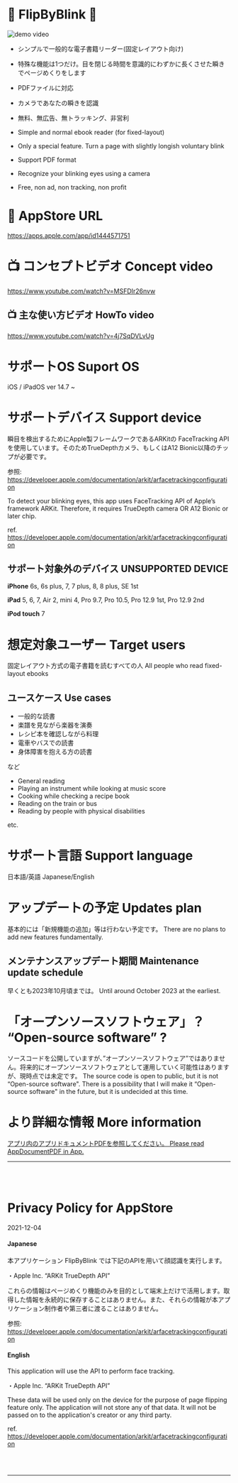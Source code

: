 📖 FlipByBlink 👀
==================
![demo video](FlipByBlink_ver3/Assets.xcassets/🄳emo.dataset/🄳emo.GIF)

- シンプルで一般的な電子書籍リーダー(固定レイアウト向け)
- 特殊な機能は1つだけ。目を閉じる時間を意識的にわずかに長くさせた瞬きでページめくりをします
- PDFファイルに対応
- カメラであなたの瞬きを認識
- 無料、無広告、無トラッキング、非営利

- Simple and normal ebook reader (for fixed-layout)
- Only a special feature. Turn a page with slightly longish voluntary blink
- Support PDF format
- Recognize your blinking eyes using a camera
- Free, non ad, non tracking, non profit

🔗 AppStore URL
================
https://apps.apple.com/app/id1444571751

📺 コンセプトビデオ Concept video
===============================
https://www.youtube.com/watch?v=MSFDIr26nvw

📺 主な使い方ビデオ HowTo video
-----------------------------
https://www.youtube.com/watch?v=4j7SqDVLvUg

サポートOS Suport OS
===================
iOS / iPadOS ver 14.7 ~

サポートデバイス Support device
=============================
瞬目を検出するためにApple製フレームワークであるARKitの FaceTracking APIを使用しています。そのためTrueDepthカメラ、もしくはA12 Bionic以降のチップが必要です。

参照: https://developer.apple.com/documentation/arkit/arfacetrackingconfiguration

To detect your blinking eyes, this app uses FaceTracking API of Apple’s framework ARKit. Therefore, it requires TrueDepth camera OR A12 Bionic or later chip.

ref. https://developer.apple.com/documentation/arkit/arfacetrackingconfiguration

サポート対象外のデバイス UNSUPPORTED DEVICE
---------------------------------------
__iPhone__ 6s, 6s plus, 7, 7 plus, 8, 8 plus, SE 1st

__iPad__ 5, 6, 7, Air 2, mini 4, Pro 9.7, Pro 10.5, Pro 12.9 1st, Pro 12.9 2nd

__iPod touch__ 7

想定対象ユーザー Target users
===========================
固定レイアウト方式の電子書籍を読むすべての人 All people who read fixed-layout ebooks

ユースケース Use cases
--------------------
- 一般的な読書
- 楽譜を見ながら楽器を演奏
- レシピ本を確認しながら料理
- 電車やバスでの読書
- 身体障害を抱える方の読書

など

- General reading
- Playing an instrument while looking at music score
- Cooking while checking a recipe book
- Reading on the train or bus
- Reading by people with physical disabilities

etc.

サポート言語 Support language
===========================
日本語/英語 Japanese/English

アップデートの予定 Updates plan
============================
基本的には「新規機能の追加」等は行わない予定です。 There are no plans to add new features fundamentally. 

メンテナンスアップデート期間 Maintenance update schedule
----------------------------------------------------
早くとも2023年10月頃までは。 Until around October 2023 at the earliest.

「オープンソースソフトウェア」？ “Open-source software” ?
===================================================
ソースコードを公開していますが、”オープンソースソフトウェア”ではありません。将来的にオープンソースソフトウェアとして運用していく可能性はありますが、現時点では未定です。 The source code is open to public, but it is not “Open-source software". There is a possibility that I will make it “Open-source software" in the future, but it is undecided at this time.

より詳細な情報 More information
==============================
[アプリ内のアプリドキュメントPDFを参照してください。 Please read AppDocumentPDF in App.](/FlipByBlink_ver3/📄.pdf)  


------------

<br>
<br>

Privacy Policy for AppStore
============================
2021-12-04  

#### Japanese
本アプリケーション FlipByBlink では下記のAPIを用いて顔認識を実行します。

・Apple Inc. “ARKit TrueDepth API”

これらの情報はページめくり機能のみを目的として端末上だけで活用します。取得した情報を永続的に保存することはありません。また、それらの情報が本アプリケーション制作者や第三者に渡ることはありません。  

参照: https://developer.apple.com/documentation/arkit/arfacetrackingconfiguration  

#### English
This application will use the API to perform face tracking.

・Apple Inc. “ARKit TrueDepth API”

These data will be used only on the device for the purpose of page flipping feature only. The application will not store any of that data. It will not be passed on to the application's creator or any third party.  

ref. https://developer.apple.com/documentation/arkit/arfacetrackingconfiguration  

<br>
<br>

------------

